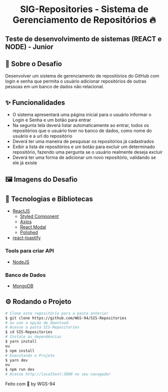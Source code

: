 <!-- Logotipo 
<div align="center">
  <img src="./Assets/ignite.png">
</div>-->

<!-- Title -->
<h1 align="center"> SIG-Repositories - Sistema de Gerenciamento de Repositórios 🔥 </h1>

<!-- Subtitle -->
<h2> Teste de desenvolvimento de sistemas (REACT e NODE) - Junior </h2>

<!-- Badges 
<p align="center">
  <a href="https://rocketseat.com.br">
    <img alt="Made by Rocketseat" src="https://img.shields.io/badge/made%20by-Rocketseat-%2306b656?style=flat-square">
  </a>
  <img alt="GitHub language count" src="https://img.shields.io/github/languages/count/brunoemferreira/rocketseat-ignite-dt-money?color=%2304D361?style=flat-square">
  <img alt="Repository size" src="https://img.shields.io/github/repo-size/brunoemferreira/rocketseat-ignite-dt-money?style=flat-square">
  <img alt="GitHub last commit" src="https://img.shields.io/github/last-commit/brunoemferreira/rocketseat-ignite-dt-money?style=flat-square">
</p>-->

<!-- Sobre o Projeto -->
## 🚀 Sobre o Desafio
Desenvolver um sistema de gerenciamento de repositórios do GitHub com login e senha que permita o usuário adicionar repositórios de outras pessoas em um banco de dados não relacional.

## ✨ Funcionalidades

 * O sistema apresentará uma página inicial para o usuário informar o Login e Senha e um botão para entrar
 * Na segunta tela deverá listar automaticamente ao entrar, todos os repositórios que o usuário tiver no banco de dados, como nome do usuário e a url do repositório
 * Deverá ter uma maneira de pesquisar os repositórios já cadastrados
 * Exibir a lista de repositórios e um botão para excluir um determinado repositório, fazendo uma pergunta se o usuário realmente deseja excluir
 * Deverá ter uma forma de adicionar um novo repositório, validando se ele já existe

## 🖼️ Imagens do Desafio
<!--
<div align="center">
  <img src="https://user-images.githubusercontent.com/87288949/171734865-0a9a1673-8cc5-4289-afe1-8f8e736359fb.PNG">
</div>
<div align="center">
  <img src="https://user-images.githubusercontent.com/87288949/171734884-05790807-3c12-43ab-a301-9052cb3429c4.PNG">
</div>
<div align="center">
  <img src="https://user-images.githubusercontent.com/87288949/171734894-721b47ca-59b6-44ba-a5cc-caeac6c16340.PNG">
</div>
-->

## 🧰 Tecnologias e Bibliotecas

* [ReactJS](https://pt-br.reactjs.org/tutorial/tutorial.html)
  * [Styled Component](https://www.npmjs.com/package/styled-components)
  * [Axios](https://www.npmjs.com/package/axios)
  * [React Modal](https://www.npmjs.com/package/react-modal)
  * [Polished](https://www.npmjs.com/package/polished)
* [react-toastify](https://www.npmjs.com/package/react-toastify)

### Tools para criar API
 * [NodeJS](https://nodejs.org/en/)

### Banco de Dados
* [MongoDB](https://www.mongodb.com/pt-br)

## ⚙️ Rodando o Projeto
```bash
# Clone este repositório para a pasta anterior
$ git clone https://github.com/WGS-94/SIS-Repositories
# ou use a opção de download.
# Acesse a pasta SIS-Repositories
$ cd SIS-Repositories
# Instale as dependências
$ yarn install
ou
$ npm install
# Executando o Projeto
$ yarn dev 
ou
$ npm run dev
# Acesse http://localhost:3000 no seu navagador
```
Feito com 💖 by WGS-94
